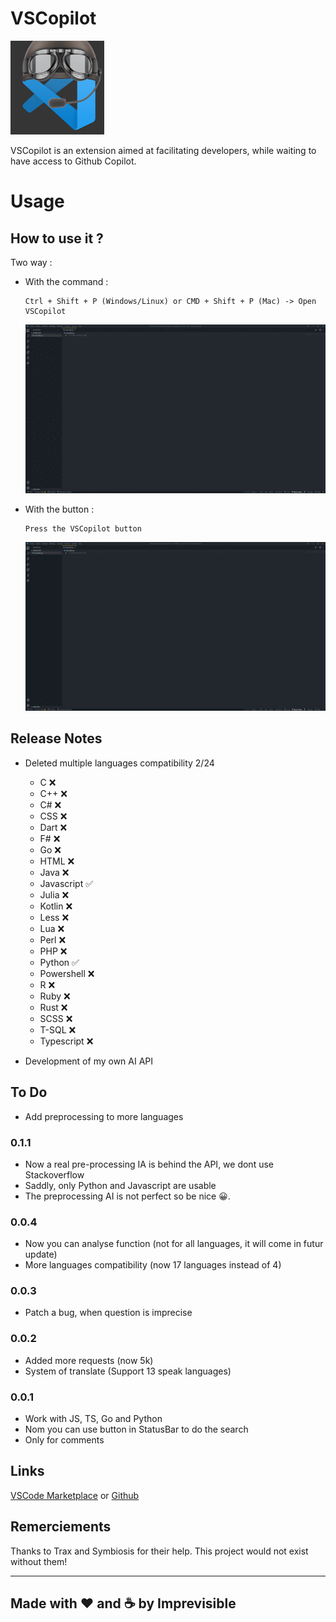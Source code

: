 # VSCopilot
<img src="images/logo.png" width="150" height="150">

VSCopilot is an extension aimed at facilitating developers, while waiting to have access to Github Copilot.

# Usage

## How to use it ?

Two way : 
 - With the command :
    ```
    Ctrl + Shift + P (Windows/Linux) or CMD + Shift + P (Mac) -> Open VSCopilot
    ```
    ![Usage Command](images/usageCommand.gif)

 - With the button :
    ```
    Press the VSCopilot button
    ```    
    ![Usage Button](images/usageButton.gif) 

## Release Notes

 - Deleted multiple languages compatibility 2/24
   - C ❌
   - C++ ❌
   - C# ❌
   - CSS ❌
   - Dart ❌
   - F# ❌
   - Go ❌
   - HTML ❌
   - Java ❌
   - Javascript ✅
   - Julia ❌
   - Kotlin ❌
   - Less ❌
   - Lua ❌
   - Perl ❌
   - PHP ❌
   - Python ✅
   - Powershell ❌
   - R ❌
   - Ruby ❌
   - Rust ❌
   - SCSS ❌
   - T-SQL ❌
   - Typescript ❌
   
 - Development of my own AI API
## To Do

 - Add preprocessing to more languages

### 0.1.1

 - Now a real pre-processing IA is behind the API, we dont use Stackoverflow
 - Saddly, only Python and Javascript are usable
 - The preprocessing AI is not perfect so be nice 😀.

### 0.0.4

 - Now you can analyse function (not for all languages, it will come in futur update)
 - More languages compatibility (now 17 languages instead of 4)

### 0.0.3

 - Patch a bug, when question is imprecise

### 0.0.2

 - Added more requests (now 5k)
 - System of translate (Support 13 speak languages)

### 0.0.1

 - Work with JS, TS, Go and Python
 - Nom you can use button in StatusBar to do the search
 - Only for comments

## Links

[VSCode Marketplace](https://marketplace.visualstudio.com/items?itemName=VSCopilot.vscopilot)
or
[Github](https://github.com/Impre-visible/VSCopilot/)

## Remerciements

Thanks to Trax and Symbiosis for their help. This project would not exist without them!


-----------------------------------------------------------------------------------------------------------

## Made with ❤️ and ☕ by Imprevisible